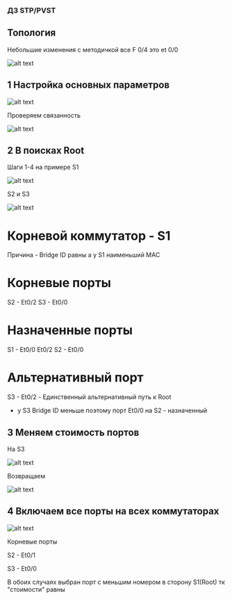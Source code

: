 ### ДЗ STP/PVST

## Топология

Небольшие изменения с методичкой все F 0/4 это et 0/0

![alt text](image.png)


## 1 Настройка основных параметров

![alt text](1-3abcdefgh.png)

Проверяем связанность

![alt text](1-4.png)

## 2 В поисках Root

Шаги 1-4 на примере S1 

![alt text](2-1-3.png)

S2 и S3

![alt text](2-4.png)

# Корневой коммутатор - S1

Причина - Bridge ID равны а у S1 наименьший MAC

# Корневые порты 

S2 - Et0/2
S3 - Et0/0

# Назначенные порты

S1 - Et0/0 Et0/2
S2 - Et0/0

# Альтернативный порт 

S3 - Et0/2 - Единственный альтернативный путь к Root 
+ у S3 Bridge ID меньше поэтому порт Et0/0 на S2 - назначенный


## 3 Меняем стоимость портов 

На S3 

![alt text](3-1-3.png)

Возвращаем

![alt text](3-4.png)

## 4 Включаем все порты на всех коммутаторах

![alt text](4.png)

Корневые порты 

S2 - Et0/1

S3 - Et0/0

В обоих случаях выбран порт с меньшим номером в сторону S1(Root) тк "стоимости" равны

